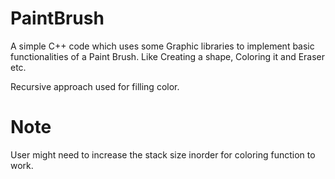 # PaintBrush

A simple C++ code which uses some Graphic libraries to implement basic functionalities of a Paint Brush. Like Creating a shape, Coloring it and Eraser etc.

Recursive approach used for filling color.

# Note
User might need to increase the stack size inorder for coloring function to work.
